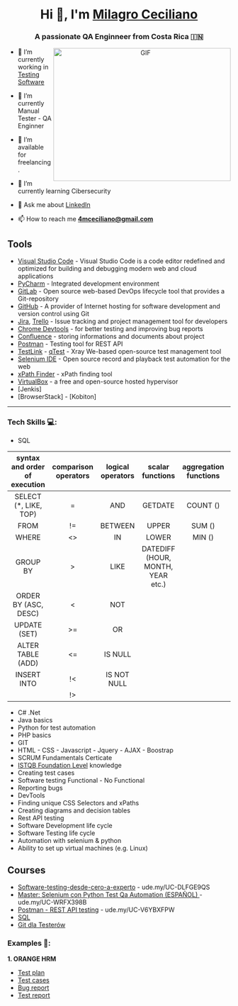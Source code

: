 <h1 align="center">Hi 👋, I'm <a href="https://100rabhcsmc.github.io/Me.io/" target="blank">
Milagro Ceciliano</a></h1>
<h3 align="center">A passionate QA Enginneer from Costa Rica &#127470;&#127475</h3>


<a target="_blank" align="center">
  <img align="right" top="500" height="300" width="400" alt="GIF" src="https://media.giphy.com/media/SWoSkN6DxTszqIKEqv/giphy.gif">
</a>

- 🔭 I’m currently working in <a href="https://phoenix.tech/griffyn/" target="blank">Testing Software</a>

- 🌱 I’m currently Manual Tester - QA Enginner
  
- 🤝 I’m available for freelancing.

- 🌱 I’m currently learning Cibersecurity

- 💬 Ask me about [LinkedIn](https://www.linkedin.com/in/milagro-ceciliano-ortega-6298021a6)

- 📫 How to reach me **4mceciliano@gmail.com**




## Tools
  - [Visual Studio Code](https://code.visualstudio.com) - Visual Studio Code is a code editor redefined and optimized for building and debugging modern web and cloud applications  
  - [PyCharm](https://www.jetbrains.com/pycharm/) - Integrated development environment
  - [GitLab](https://about.gitlab.com) - Open source web-based DevOps lifecycle tool that provides a Git-repository
  - [GitHub](https://github.com/MagdalenaOlak) - A provider of Internet hosting for software development and version control using Git
  - [Jira](https://www.atlassian.com/software/jira0), [Trello](https://trello.com/) - Issue tracking and project management tool for developers
  - [Chrome Devtools](https://developer.chrome.com/docs/devtools/) - for better testing and improving bug reports
  - [Confluence](https://www.atlassian.com/software/confluence) - storing informations and documents about project
  - [Postman](https://www.postman.com/) - Testing tool for REST API
  - [TestLink](https://bitnami.com/stack/testlink) - [qTest](https://www.tricentis.com/products/unified-test-management-qtest/test-case-manager) - Xray We-based open-source test management tool
  - [Selenium IDE](https://chrome.google.com/webstore/detail/selenium-ide/mooikfkahbdckldjjndioackbalphokd) - Open source record and playback test automation for the web
  - [xPath Finder](https://chrome.google.com/webstore/detail/xpath-finder/ihnknokegkbpmofmafnkoadfjkhlogph) - xPath finding tool
  - [VirtualBox](https://www.virtualbox.org) - a free and open-source hosted hypervisor
  - [Jenkis]
  - [BrowserStack] - [Kobiton]

  ------------------------

  ### Tech Skills 💻:
  - SQL

| syntax and order of execution | comparison operators | logical operators | scalar functions                 | aggregation functions | others
|:-----------------------------:|:--------------------:|:-----------------:|:--------------------------------:|:---------------------:|:-------:|
| SELECT (*, LIKE, TOP)         |          =           | AND               | GETDATE                          | COUNT ()              | JOIN    |
| FROM                          |         !=           |   BETWEEN         | UPPER                            | SUM ()                | AS      |
| WHERE                         |         <>           |    IN             | LOWER                            | MIN ()                |  UNION  |
| GROUP BY                      |          >           |    LIKE           | DATEDIFF (HOUR, MONTH, YEAR etc.)|                       |         |
| ORDER BY (ASC, DESC)          |          <           |    NOT            |                                  |                       |         |
|  UPDATE (SET)                 |         >=           |    OR             |                                  |                       |         |
|    ALTER TABLE (ADD)          |         <=           |    IS NULL        |                                  |                       |         |
|  INSERT INTO                  |         !<           |    IS NOT NULL    |                                  |                       |         |
|                               |         !>           |                   |                                  |                       |         |

    
  - C# .Net
  - Java basics
  - Python for test automation
  - PHP basics
  - GIT
  - HTML - CSS - Javascript - Jquery - AJAX - Boostrap    
  - SCRUM Fundamentals Certicate
  - [ISTQB Foundation Level](https://sjsi.org/ist-qb/do-pobrania/) knowledge
  - Creating test cases
  - Software testing Functional - No Functional
  - Reporting bugs      
  - DevTools
  - Finding unique CSS Selectors and xPaths
  - Creating diagrams and decision tables    
  - Rest API testing
  - Software Development life cycle
  - Software Testing life cycle
  - Automation with selenium & python 
  - Ability to set up virtual machines (e.g. Linux)

## Courses
  - [Software-testing-desde-cero-a-experto](https://www.udemy.com/course/software-testing-desde-cero-a-expertomasterclass-todo-en-1/learn/lecture/28913746?start=0#overview/) - ude.my/UC-DLFGE9QS
  - [Master: Selenium con Python Test Qa Automation (ESPAÑOL)
](https://www.udemy.com/course/master-selenium-webdriver-python-test-qa-automation/learn/lecture/28091310?start=2#overview) - ude.my/UC-WRFX398B  
  - [Postman - REST API testing](https://www.udemy.com/course/kurs-postman/) - ude.my/UC-V6YBXFPW
  - [SQL](https://www.sololearn.com)
  - [Git dla Testerów](https://jaktestowac.pl/git/)

### Examples 🔬:
**1. ORANGE HRM**
* [Test plan](https://drive.google.com/file/d/1H9k9Zm6oGUrGk73RnjawyMdfN-aQyirq/view?usp=drive_link)
* [Test cases](https://docs.google.com/spreadsheets/d/1Kj1hwDv1he3_lAY51AvTwavqfzK_AjHz/edit?usp=drive_link&ouid=105675257410293325093&rtpof=true&sd=true)
* [Bug report](https://drive.google.com/file/d/1BMuQzT1iHwXIsF3_a5Ra_9EecVQj5max/view?usp=drive_link)
* [Test report](https://drive.google.com/file/d/10nz_hn8osQ20P3n1tEWSlKMcgNqtJ_yB/view?usp=drive_link)



